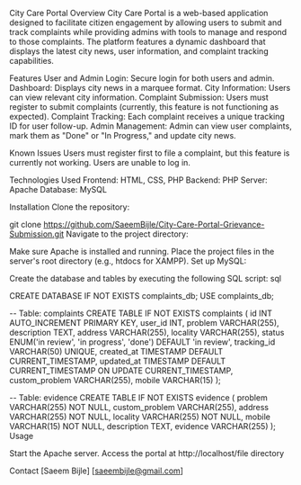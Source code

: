City Care Portal
Overview
City Care Portal is a web-based application designed to facilitate citizen engagement by allowing users to submit and track complaints while providing admins with tools to manage and respond to those complaints. The platform features a dynamic dashboard that displays the latest city news, user information, and complaint tracking capabilities.

Features
User and Admin Login: Secure login for both users and admin.
Dashboard: Displays city news in a marquee format.
City Information: Users can view relevant city information.
Complaint Submission: Users must register to submit complaints (currently, this feature is not functioning as expected).
Complaint Tracking: Each complaint receives a unique tracking ID for user follow-up.
Admin Management: Admin can view user complaints, mark them as "Done" or "In Progress," and update city news.

Known Issues
Users must register first to file a complaint, but this feature is currently not working.
Users are unable to log in.

Technologies Used
Frontend: HTML, CSS, PHP
Backend: PHP
Server: Apache
Database: MySQL


Installation
Clone the repository:

git clone https://github.com/SaeemBijle/City-Care-Portal-Grievance-Submission.git
Navigate to the project directory:

Make sure Apache is installed and running.
Place the project files in the server's root directory (e.g., htdocs for XAMPP).
Set up MySQL:

Create the database and tables by executing the following SQL script:
sql

CREATE DATABASE IF NOT EXISTS complaints_db;
USE complaints_db;

-- Table: complaints
CREATE TABLE IF NOT EXISTS complaints (
    id INT AUTO_INCREMENT PRIMARY KEY,
    user_id INT,
    problem VARCHAR(255),
    description TEXT,
    address VARCHAR(255),
    locality VARCHAR(255),
    status ENUM('in review', 'in progress', 'done') DEFAULT 'in review',
    tracking_id VARCHAR(50) UNIQUE,
    created_at TIMESTAMP DEFAULT CURRENT_TIMESTAMP,
    updated_at TIMESTAMP DEFAULT CURRENT_TIMESTAMP ON UPDATE CURRENT_TIMESTAMP,
    custom_problem VARCHAR(255),
    mobile VARCHAR(15)
);

-- Table: evidence
CREATE TABLE IF NOT EXISTS evidence (
    problem VARCHAR(255) NOT NULL,
    custom_problem VARCHAR(255),
    address VARCHAR(255) NOT NULL,
    locality VARCHAR(255) NOT NULL,
    mobile VARCHAR(15) NOT NULL,
    description TEXT,
    evidence VARCHAR(255)
);
Usage

Start the Apache server.
Access the portal at http://localhost/file directory

Contact
[Saeem Bijle]
[saeembijle@gmail.com]
